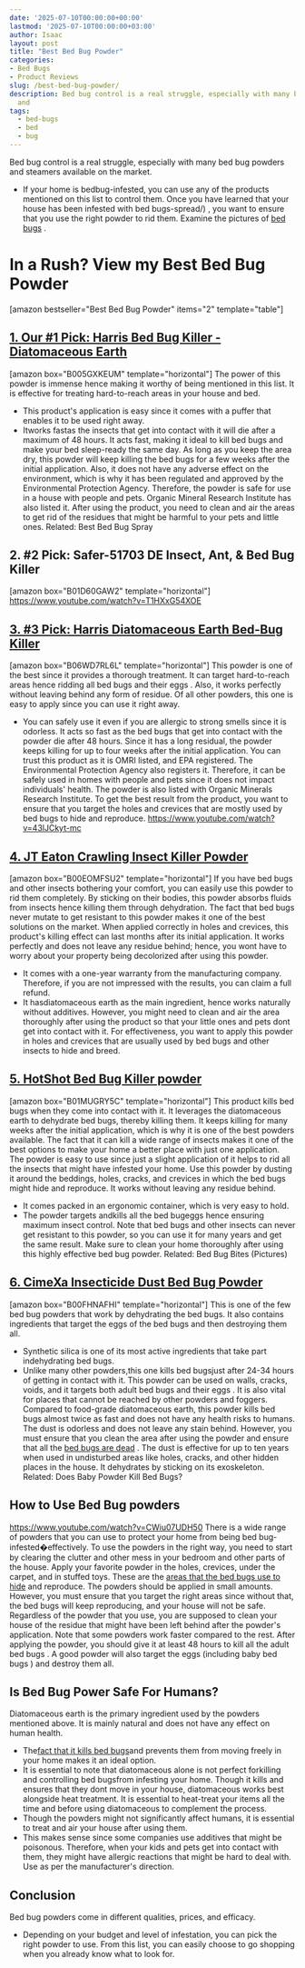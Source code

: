 ```yaml
---
date: '2025-07-10T00:00:00+00:00'
lastmod: '2025-07-10T00:00:00+03:00'
author: Isaac
layout: post
title: "Best Bed Bug Powder"
categories:
- Bed Bugs
- Product Reviews
slug: /best-bed-bug-powder/
description: Bed bug control is a real struggle, especially with many bed bug powders
  and
tags: 
  - bed-bugs
  - bed
  - bug
---
```

Bed bug control is a real struggle, especially with many bed bug powders and
steamers
available on the market.
- If your home is bedbug-infested, you can use any of the products mentioned on this list to control them.
Once you have learned that your house has been
infested with bed bugs-spread/)
, you want to ensure that you use the right powder to rid them. Examine the
pictures of [bed bugs](https://pestpolicy.com/pictures-of-bed-bugs/)
.
# **In a Rush? View my Best Bed Bug Powder**
[amazon bestseller="Best Bed Bug Powder" items="2" template="table"]
## [1. Our #1 Pick: Harris Bed Bug Killer - Diatomaceous Earth](https://www.amazon.com/dp/B005GXKEUM/?tag=p-policy-20)
[amazon box="B005GXKEUM" template="horizontal"]
The power of this powder is immense hence making it worthy of being mentioned in this list. It is effective for treating hard-to-reach areas in your house and bed.
- This product's application is easy since it comes with a puffer that enables it to be used right away.
- Itworks fastas the insects that get into contact with it will die after a maximum of 48 hours.
It acts fast, making it ideal to kill
bed bugs
and make your bed sleep-ready the same day.
As long as you keep the area dry, this powder
will keep killing the bed bugs
for a few weeks after the initial application.
Also, it does not have any adverse effect on the environment, which is why it has been regulated and approved by the Environmental Protection Agency.
Therefore, the powder is
safe for use in a house
with people and pets. Organic Mineral Research Institute has also listed it.
After using the product, you need to clean and air the areas to get rid of the residues that might be harmful to your pets and little ones.
Related:
Best Bed Bug Spray
## **2. #2 Pick: Safer-51703 DE Insect, Ant, & Bed Bug Killer**
[amazon box="B01D60GAW2" template="horizontal"]
https://www.youtube.com/watch?v=T1HXxG54XOE
## [3. #3 Pick: Harris Diatomaceous Earth Bed-Bug Killer](https://www.amazon.com/dp/B06WD7RL6L/?tag=p-policy-20)
[amazon box="B06WD7RL6L" template="horizontal"]
This powder is one of the best since it provides a thorough treatment.
It can target hard-to-reach areas hence ridding all
bed bugs and their eggs
.
Also, it works perfectly without leaving behind any form of residue. Of all other powders, this one is easy to apply since you can use it right away.
- You can safely use it even if you are allergic to strong smells since it is odorless.
It acts so
fast as the bed bugs
that get into contact with the powder die after 48 hours.
Since it has a long residual, the powder keeps killing for up to four weeks after the initial application.
You can trust this product as it is OMRI listed, and EPA registered. The Environmental Protection Agency also registers it.
Therefore, it can be safely used in homes with people and pets since it does not impact individuals' health. The powder is also listed with Organic Minerals Research Institute.
To get the best result from the product, you want to ensure that you target the holes and crevices that are mostly used by
bed bugs to hide
and reproduce.
https://www.youtube.com/watch?v=43lJCkyt-mc
## [4. JT Eaton Crawling Insect Killer Powder](https://www.amazon.com/dp/B00EOMFSU2/?tag=p-policy-20)
[amazon box="B00EOMFSU2" template="horizontal"]
If you have
bed bugs and other insects
bothering your comfort, you can easily use this powder to rid them completely.
By sticking on their bodies, this powder absorbs fluids from insects hence killing them through dehydration.
The fact that
bed bugs never mutate
to get resistant to this powder makes it one of the best solutions on the market.
When applied correctly in holes and crevices, this product's killing effect can last months after its initial application.
It works perfectly and does not leave any residue behind; hence, you wont have to worry about your property being decolorized after using this powder.
- It comes with a one-year warranty from the manufacturing company. Therefore, if you are not impressed with the results, you can claim a full refund.
- It hasdiatomaceous earth as the main ingredient, hence works naturally without additives.
However, you might need to clean and air the area thoroughly after using the product so that your little ones and pets dont get into contact with it.
For effectiveness, you want to apply this powder in holes and crevices that are
usually used by bed bugs
and other insects to hide and breed.
## [5. HotShot Bed Bug Killer powder](https://www.amazon.com/dp/B01MUGRY5C/?tag=p-policy-20)
[amazon box="B01MUGRY5C" template="horizontal"]
This product
kills bed bugs when they come into contact
with it. It leverages the diatomaceous earth to
dehydrate bed bugs, thereby killing
them.
It keeps killing for many weeks after the initial application, which is why it is one of the best powders available.
The fact that it can kill a wide range of insects makes it one of the best options to make your home a better place with just one application.
The powder is easy to use since just a slight application of it helps to rid all the insects that might have infested your home.
Use this powder by dusting it around the beddings, holes, cracks, and
crevices in which the bed bugs
might hide and reproduce. It works without leaving any residue behind.
- It comes packed in an ergonomic container, which is very easy to hold.
- The powder targets andkills all the bed bugeggs hence ensuring maximum insect control.
Note that
bed bugs and other insects
can never get resistant to this powder, so you can use it for many years and get the same result. Make sure to clean your home thoroughly after using this highly effective bed bug powder.
Related:
Bed Bug Bites (Pictures)
## [6. CimeXa Insecticide Dust Bed Bug Powder](https://www.amazon.com/dp/B00FHNAFHI/?tag=p-policy-20)
[amazon box="B00FHNAFHI" template="horizontal"]
This is one of the few
bed bug powders that work
by dehydrating the bed bugs. It also contains ingredients that target the
eggs of the bed bugs
and then destroying them all.
- Synthetic silica is one of its most active ingredients that take part indehydrating bed bugs.
- Unlike many other powders,this one kills bed bugsjust after 24-34 hours of getting in contact with it.
This powder can be used on walls, cracks, voids, and it
targets both adult bed bugs and their eggs
. It is also vital for places that cannot be reached by other powders and foggers.
Compared to food-grade diatomaceous earth,
this powder kills bed bugs
almost twice as fast and does not have any health risks to humans.
The dust is odorless and does not leave any stain behind. However, you must ensure that you clean the area after using the powder and ensure that all the
[bed bugs are dead](https://pestpolicy.com/dead-bed-bugs/)
.
The dust is effective for up to ten years when used in undisturbed areas like holes, cracks, and other hidden places in the house. It dehydrates by sticking on its exoskeleton.
Related:
Does Baby Powder Kill Bed Bugs?
## How to Use Bed Bug powders
https://www.youtube.com/watch?v=CWiu07UDH50
There is a wide range of powders that you can use to protect your
home from being bed
bug-infested�effectively.
To use the powders in the right way, you need to start by clearing the clutter and other mess in your bedroom and other parts of the house.
Apply your favorite powder in the holes, crevices, under the carpet, and in stuffed toys. These are the
[areas that the bed bugs use to hide](https://pestpolicy.com/what-causes-bed-bugs/)
and reproduce.
The powders should be applied in small amounts. However, you must ensure that you target the right areas since without that, the bed bugs will keep reproducing, and your house will not be safe.
Regardless of the powder that you use, you are supposed to clean your house of the residue that might have been left behind after the powder's application.
Note that some powders work faster compared to the rest. After applying the powder, you should give it at least 48 hours to
kill all the adult bed bugs
.
A good powder will also target the eggs (including
baby bed bugs
) and destroy them all.
## Is Bed Bug Power Safe For Humans?
Diatomaceous earth
is the primary ingredient used by the powders mentioned above. It is mainly natural and does not have any effect on human health.
- The[fact that it kills bed bugs](https://pestpolicy.com/what-happens-when-you-squish-a-bed-bug/)and prevents them from moving freely in your home makes it an ideal option.
- It is essential to note that diatomaceous alone is not perfect forkilling and controlling bed bugsfrom infesting your home.
Though it kills and ensures that they dont move in your house, diatomaceous works best alongside heat treatment.
It is essential to heat-treat your items all the time and before using diatomaceous to complement the process.
- Though the powders might not significantly affect humans, it is essential to treat and air your house after using them.
- This makes sense since some companies use additives that might be poisonous.
Therefore, when your kids and pets get into contact with them, they might have allergic reactions that might be hard to deal with. Use as per the manufacturer's direction.
## Conclusion
Bed bug powders come in different qualities, prices, and efficacy.
- Depending on your budget and level of infestation, you can pick the right powder to use.
From this list, you can easily choose to go shopping when you already know what to look for.
